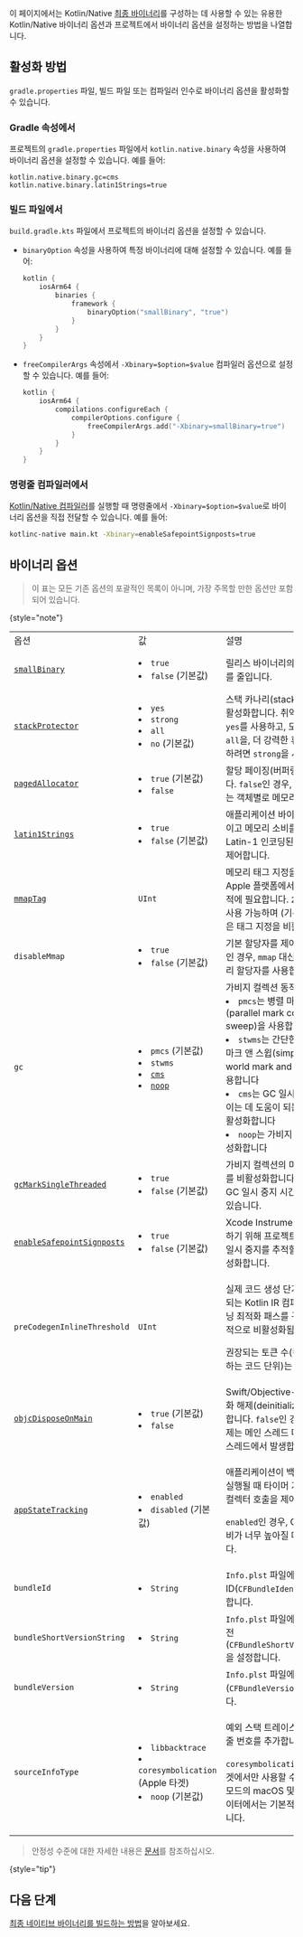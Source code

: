 [//]: # (title: Kotlin/Native 바이너리 옵션)

이 페이지에서는 Kotlin/Native [최종 바이너리](https://www.jetbrains.com/help/kotlin-multiplatform-dev/multiplatform-build-native-binaries.html)를 구성하는 데 사용할 수 있는 유용한 Kotlin/Native 바이너리 옵션과 프로젝트에서 바이너리 옵션을 설정하는 방법을 나열합니다.

## 활성화 방법

`gradle.properties` 파일, 빌드 파일 또는 컴파일러 인수로 바이너리 옵션을 활성화할 수 있습니다.

### Gradle 속성에서

프로젝트의 `gradle.properties` 파일에서 `kotlin.native.binary` 속성을 사용하여 바이너리 옵션을 설정할 수 있습니다. 예를 들어:

```none
kotlin.native.binary.gc=cms
kotlin.native.binary.latin1Strings=true
```

### 빌드 파일에서

`build.gradle.kts` 파일에서 프로젝트의 바이너리 옵션을 설정할 수 있습니다.

* `binaryOption` 속성을 사용하여 특정 바이너리에 대해 설정할 수 있습니다. 예를 들어:

  ```kotlin
  kotlin {
      iosArm64 {
          binaries {
              framework {
                  binaryOption("smallBinary", "true")
              }
          }
      }
  }
  ```

* `freeCompilerArgs` 속성에서 `-Xbinary=$option=$value` 컴파일러 옵션으로 설정할 수 있습니다. 예를 들어:

  ```kotlin
  kotlin {
      iosArm64 {
          compilations.configureEach {
              compilerOptions.configure {
                  freeCompilerArgs.add("-Xbinary=smallBinary=true")
              }
          }
      }
  }
  ```

### 명령줄 컴파일러에서

[Kotlin/Native 컴파일러](native-get-started.md#using-the-command-line-compiler)를 실행할 때 명령줄에서 `-Xbinary=$option=$value`로 바이너리 옵션을 직접 전달할 수 있습니다. 예를 들어:

```bash
kotlinc-native main.kt -Xbinary=enableSafepointSignposts=true
```

## 바이너리 옵션

> 이 표는 모든 기존 옵션의 포괄적인 목록이 아니며, 가장 주목할 만한 옵션만 포함되어 있습니다.
>
{style="note"}

<table column-width="fixed">
    <tr>
        <td width="240">옵션</td>
        <td width="170">값</td>
        <td>설명</td>
        <td width="110">상태</td>
    </tr>
    <tr>
        <td><a href="whatsnew-eap.md#smaller-binary-size-for-release-binaries"><code>smallBinary</code></a></td>
        <td>
            <list>
                <li><code>true</code></li>
                <li><code>false</code> (기본값)</li>
            </list>
        </td>
        <td>릴리스 바이너리의 바이너리 크기를 줄입니다.</td>
        <td>2.2.20부터 실험적</td>
    </tr>
    <tr>
        <td><a href="whatsnew-eap.md#support-for-stack-canaries-in-binaries"><code>stackProtector</code></a></td>
        <td>
            <list>
                <li><code>yes</code></li>
                <li><code>strong</code></li>
                <li><code>all</code></li>
                <li><code>no</code> (기본값)</li>
            </list>
        </td>
        <td>스택 카나리(stack canaries)를 활성화합니다. 취약한 함수에는 <code>yes</code>를 사용하고, 모든 함수에는 <code>all</code>을, 더 강력한 휴리스틱을 사용하려면 <code>strong</code>을 사용합니다.</td>
        <td>2.2.20부터 사용 가능</td>
    </tr>
    <tr>
        <td><a href="native-memory-manager.md#disable-allocator-paging"><code>pagedAllocator</code></a></td>
        <td>
            <list>
                <li><code>true</code> (기본값)</li>
                <li><code>false</code></li>
            </list>
        </td>
        <td>할당 페이징(버퍼링)을 제어합니다. <code>false</code>인 경우, 메모리 할당자는 객체별로 메모리를 예약합니다.</td>
        <td>2.2.0부터 실험적</td>
    </tr>
    <tr>
        <td><a href="native-memory-manager.md#enable-support-for-latin-1-strings"><code>latin1Strings</code></a></td>
        <td>
            <list>
                <li><code>true</code></li>
                <li><code>false</code> (기본값)</li>
            </list>
        </td>
        <td>애플리케이션 바이너리 크기를 줄이고 메모리 소비를 조정하기 위해 Latin-1 인코딩된 문자열 지원을 제어합니다.</td>
        <td>2.2.0부터 실험적</td>
    </tr>
    <tr>
        <td><a href="native-memory-manager.md#track-memory-consumption-on-apple-platforms"><code>mmapTag</code></a></td>
        <td><code>UInt</code></td>
        <td>메모리 태그 지정을 제어하며, Apple 플랫폼에서 메모리 소비 추적에 필요합니다. <code>240</code>-<code>255</code> 값이 사용 가능하며 (기본값은 <code>246</code>), <code>0</code>은 태그 지정을 비활성화합니다.</td>
        <td>2.2.0부터 사용 가능</td>
    </tr>
    <tr>
        <td><code>disableMmap</code></td>
        <td>
            <list>
                <li><code>true</code></li>
                <li><code>false</code> (기본값)</li>
            </list>
        </td>
        <td>기본 할당자를 제어합니다. <code>true</code>인 경우, <code>mmap</code> 대신 <code>malloc</code> 메모리 할당자를 사용합니다.</td>
        <td>2.2.0부터 사용 가능</td>
    </tr>
    <tr>
        <td><code>gc</code></td>
        <td>
            <list>
                <li><code>pmcs</code> (기본값)</li>
                <li><code>stwms</code></li>
                <li><a href="native-memory-manager.md#optimize-gc-performance"><code>cms</code></a></li>
                <li><a href="native-memory-manager.md#disable-garbage-collection"><code>noop</code></a></li>
            </list>
        </td>
        <td>가비지 컬렉션 동작을 제어합니다.
            <list>
                <li><code>pmcs</code>는 병렬 마크 동시 스윕(parallel mark concurrent sweep)을 사용합니다</li>
                <li><code>stwms</code>는 간단한 스톱-더-월드 마크 앤 스윕(simple stop-the-world mark and sweep)을 사용합니다</li>
                <li><code>cms</code>는 GC 일시 중지 시간을 줄이는 데 도움이 되는 동시 마킹을 활성화합니다</li>
                <li><code>noop</code>는 가비지 컬렉션을 비활성화합니다</li>
            </list>
        </td>
        <td><code>cms</code>는 2.0.20부터 실험적</td>
    </tr>
    <tr>
        <td><a href="native-memory-manager.md#garbage-collector"><code>gcMarkSingleThreaded</code></a></td>
        <td>
            <list>
                <li><code>true</code></li>
                <li><code>false</code> (기본값)</li>
            </list>
        </td>
        <td>가비지 컬렉션의 마크 단계 병렬화를 비활성화합니다. 대규모 힙에서 GC 일시 중지 시간을 증가시킬 수 있습니다.</td>
        <td>1.7.20부터 사용 가능</td>
    </tr>
    <tr>
        <td><a href="native-memory-manager.md#monitor-gc-performance"><code>enableSafepointSignposts</code></a></td>
        <td>
            <list>
                <li><code>true</code></li>
                <li><code>false</code> (기본값)</li>
            </list>
        </td>
        <td>Xcode Instruments에서 디버깅하기 위해 프로젝트에서 GC 관련 일시 중지를 추적할 수 있도록 활성화합니다.</td>
        <td>2.0.20부터 사용 가능</td>
    </tr>
    <tr>
        <td><code>preCodegenInlineThreshold</code></td>
        <td><code>UInt</code></td>
        <td>
            <p>실제 코드 생성 단계 이전에 수행되는 Kotlin IR 컴파일러의 인라이닝 최적화 패스를 구성합니다(기본적으로 비활성화됨).</p> 
            <p>권장되는 토큰 수(컴파일러가 파싱하는 코드 단위)는 40입니다.</p>
        </td>
        <td>2.1.20부터 실험적</td>
    </tr>
    <tr>
        <td><a href="native-arc-integration.md#deinitializers"><code>objcDisposeOnMain</code></a></td>
        <td>
            <list>
                <li><code>true</code> (기본값)</li>
                <li><code>false</code></li>
            </list>
        </td>
        <td>Swift/Objective-C 객체의 초기화 해제(deinitialization)를 제어합니다. <code>false</code>인 경우, 초기화 해제는 메인 스레드 대신 특수 GC 스레드에서 발생합니다.</td>
        <td>1.9.0부터 사용 가능</td>
    </tr>
    <tr>
        <td><a href="native-arc-integration.md#support-for-background-state-and-app-extensions"><code>appStateTracking</code></a></td>
        <td>
            <list>
                <li><code>enabled</code></li>
                <li><code>disabled</code> (기본값)</li>
            </list>
        </td>
        <td>
            <p>애플리케이션이 백그라운드에서 실행될 때 타이머 기반으로 가비지 컬렉터 호출을 제어합니다.</p>
            <p><code>enabled</code>인 경우, GC는 메모리 소비가 너무 높아질 때만 호출됩니다.</p>
       </td>
        <td>1.7.20부터 실험적</td>
    </tr>
    <tr>
        <td><code>bundleId</code></td>
        <td>
            <list>
                <li><code>String</code></li>
            </list>
        </td>
        <td><code>Info.plst</code> 파일에서 번들 ID(<code>CFBundleIdentifier</code>)를 설정합니다.</td>
        <td>1.7.20부터 사용 가능</td>
    </tr>
    <tr>
        <td><code>bundleShortVersionString</code></td>
        <td>
            <list>
                <li><code>String</code></li>
            </list>
        </td>
        <td><code>Info.plst</code> 파일에서 짧은 번들 버전(<code>CFBundleShortVersionString</code>)을 설정합니다.</td>
        <td>1.7.20부터 사용 가능</td>
    </tr>
    <tr>
        <td><code>bundleVersion</code></td>
        <td>
            <list>
                <li><code>String</code></li>
            </list>
        </td>
        <td><code>Info.plst</code> 파일에서 번들 버전(<code>CFBundleVersion</code>)을 설정합니다.</td>
        <td>1.7.20부터 사용 가능</td>
    </tr>
    <tr>
        <td><code>sourceInfoType</code></td>
        <td>
            <list>
                <li><code>libbacktrace</code></li>
                <li><code>coresymbolication</code> (Apple 타겟)</li>
                <li><code>noop</code> (기본값)</li>
            </list>
        </td>
        <td>
            <p>예외 스택 트레이스에 파일 위치와 줄 번호를 추가합니다.</p>
            <p><code>coresymbolication</code>은 Apple 타겟에서만 사용할 수 있으며 디버그 모드의 macOS 및 Apple 시뮬레이터에서는 기본적으로 활성화됩니다.</p>
        </td>
        <td>1.6.20부터 실험적</td>
    </tr>
</table>

> 안정성 수준에 대한 자세한 내용은 [문서](components-stability.md#stability-levels-explained)를 참조하십시오.
> 
{style="tip"}

## 다음 단계

[최종 네이티브 바이너리를 빌드하는 방법](https://www.jetbrains.com/help/kotlin-multiplatform-dev/multiplatform-build-native-binaries.html)을 알아보세요.